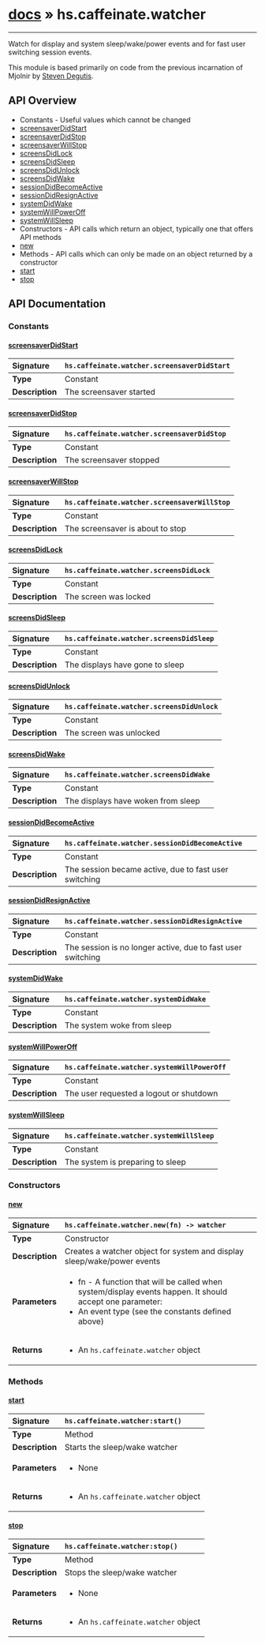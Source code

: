 # [docs](index.md) » hs.caffeinate.watcher
---

Watch for display and system sleep/wake/power events
and for fast user switching session events.

This module is based primarily on code from the previous incarnation of Mjolnir by [Steven Degutis](https://github.com/sdegutis/).

## API Overview
* Constants - Useful values which cannot be changed
 * [screensaverDidStart](#screensaverdidstart)
 * [screensaverDidStop](#screensaverdidstop)
 * [screensaverWillStop](#screensaverwillstop)
 * [screensDidLock](#screensdidlock)
 * [screensDidSleep](#screensdidsleep)
 * [screensDidUnlock](#screensdidunlock)
 * [screensDidWake](#screensdidwake)
 * [sessionDidBecomeActive](#sessiondidbecomeactive)
 * [sessionDidResignActive](#sessiondidresignactive)
 * [systemDidWake](#systemdidwake)
 * [systemWillPowerOff](#systemwillpoweroff)
 * [systemWillSleep](#systemwillsleep)
* Constructors - API calls which return an object, typically one that offers API methods
 * [new](#new)
* Methods - API calls which can only be made on an object returned by a constructor
 * [start](#start)
 * [stop](#stop)

## API Documentation

### Constants

#### [screensaverDidStart](#screensaverdidstart)
| <span style="float: left;">**Signature**</span> | <span style="float: left;">`hs.caffeinate.watcher.screensaverDidStart` </span>                                                          |
| -----------------------------------------------------|---------------------------------------------------------------------------------------------------------|
| **Type**                                             | Constant |
| **Description**                                      | The screensaver started |

#### [screensaverDidStop](#screensaverdidstop)
| <span style="float: left;">**Signature**</span> | <span style="float: left;">`hs.caffeinate.watcher.screensaverDidStop` </span>                                                          |
| -----------------------------------------------------|---------------------------------------------------------------------------------------------------------|
| **Type**                                             | Constant |
| **Description**                                      | The screensaver stopped |

#### [screensaverWillStop](#screensaverwillstop)
| <span style="float: left;">**Signature**</span> | <span style="float: left;">`hs.caffeinate.watcher.screensaverWillStop` </span>                                                          |
| -----------------------------------------------------|---------------------------------------------------------------------------------------------------------|
| **Type**                                             | Constant |
| **Description**                                      | The screensaver is about to stop |

#### [screensDidLock](#screensdidlock)
| <span style="float: left;">**Signature**</span> | <span style="float: left;">`hs.caffeinate.watcher.screensDidLock` </span>                                                          |
| -----------------------------------------------------|---------------------------------------------------------------------------------------------------------|
| **Type**                                             | Constant |
| **Description**                                      | The screen was locked |

#### [screensDidSleep](#screensdidsleep)
| <span style="float: left;">**Signature**</span> | <span style="float: left;">`hs.caffeinate.watcher.screensDidSleep` </span>                                                          |
| -----------------------------------------------------|---------------------------------------------------------------------------------------------------------|
| **Type**                                             | Constant |
| **Description**                                      | The displays have gone to sleep |

#### [screensDidUnlock](#screensdidunlock)
| <span style="float: left;">**Signature**</span> | <span style="float: left;">`hs.caffeinate.watcher.screensDidUnlock` </span>                                                          |
| -----------------------------------------------------|---------------------------------------------------------------------------------------------------------|
| **Type**                                             | Constant |
| **Description**                                      | The screen was unlocked |

#### [screensDidWake](#screensdidwake)
| <span style="float: left;">**Signature**</span> | <span style="float: left;">`hs.caffeinate.watcher.screensDidWake` </span>                                                          |
| -----------------------------------------------------|---------------------------------------------------------------------------------------------------------|
| **Type**                                             | Constant |
| **Description**                                      | The displays have woken from sleep |

#### [sessionDidBecomeActive](#sessiondidbecomeactive)
| <span style="float: left;">**Signature**</span> | <span style="float: left;">`hs.caffeinate.watcher.sessionDidBecomeActive` </span>                                                          |
| -----------------------------------------------------|---------------------------------------------------------------------------------------------------------|
| **Type**                                             | Constant |
| **Description**                                      | The session became active, due to fast user switching |

#### [sessionDidResignActive](#sessiondidresignactive)
| <span style="float: left;">**Signature**</span> | <span style="float: left;">`hs.caffeinate.watcher.sessionDidResignActive` </span>                                                          |
| -----------------------------------------------------|---------------------------------------------------------------------------------------------------------|
| **Type**                                             | Constant |
| **Description**                                      | The session is no longer active, due to fast user switching |

#### [systemDidWake](#systemdidwake)
| <span style="float: left;">**Signature**</span> | <span style="float: left;">`hs.caffeinate.watcher.systemDidWake` </span>                                                          |
| -----------------------------------------------------|---------------------------------------------------------------------------------------------------------|
| **Type**                                             | Constant |
| **Description**                                      | The system woke from sleep |

#### [systemWillPowerOff](#systemwillpoweroff)
| <span style="float: left;">**Signature**</span> | <span style="float: left;">`hs.caffeinate.watcher.systemWillPowerOff` </span>                                                          |
| -----------------------------------------------------|---------------------------------------------------------------------------------------------------------|
| **Type**                                             | Constant |
| **Description**                                      | The user requested a logout or shutdown |

#### [systemWillSleep](#systemwillsleep)
| <span style="float: left;">**Signature**</span> | <span style="float: left;">`hs.caffeinate.watcher.systemWillSleep` </span>                                                          |
| -----------------------------------------------------|---------------------------------------------------------------------------------------------------------|
| **Type**                                             | Constant |
| **Description**                                      | The system is preparing to sleep |

### Constructors

#### [new](#new)
| <span style="float: left;">**Signature**</span> | <span style="float: left;">`hs.caffeinate.watcher.new(fn) -> watcher` </span>                                                          |
| -----------------------------------------------------|---------------------------------------------------------------------------------------------------------|
| **Type**                                             | Constructor |
| **Description**                                      | Creates a watcher object for system and display sleep/wake/power events |
| **Parameters**                                       | <ul><li>fn - A function that will be called when system/display events happen. It should accept one parameter:</li><li>An event type (see the constants defined above)</li></ul> |
| **Returns**                                          | <ul><li>An <code>hs.caffeinate.watcher</code> object</li></ul> |

### Methods

#### [start](#start)
| <span style="float: left;">**Signature**</span> | <span style="float: left;">`hs.caffeinate.watcher:start()` </span>                                                          |
| -----------------------------------------------------|---------------------------------------------------------------------------------------------------------|
| **Type**                                             | Method |
| **Description**                                      | Starts the sleep/wake watcher |
| **Parameters**                                       | <ul><li>None</li></ul> |
| **Returns**                                          | <ul><li>An <code>hs.caffeinate.watcher</code> object</li></ul> |

#### [stop](#stop)
| <span style="float: left;">**Signature**</span> | <span style="float: left;">`hs.caffeinate.watcher:stop()` </span>                                                          |
| -----------------------------------------------------|---------------------------------------------------------------------------------------------------------|
| **Type**                                             | Method |
| **Description**                                      | Stops the sleep/wake watcher |
| **Parameters**                                       | <ul><li>None</li></ul> |
| **Returns**                                          | <ul><li>An <code>hs.caffeinate.watcher</code> object</li></ul> |

